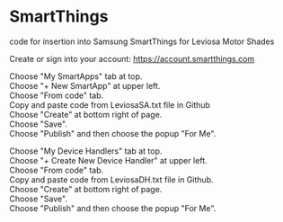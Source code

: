 # SmartThings
code for insertion into Samsung SmartThings for Leviosa Motor Shades

Create or sign into your account:
https://account.smartthings.com

Choose "My SmartApps" tab at top. <br>
Choose "+ New SmartApp" at upper left.<br>
Choose "From code" tab.<br>
Copy and paste code from LeviosaSA.txt file in Github<br>
Choose "Create" at bottom right of page.<br>
Choose "Save".<br>
Choose "Publish" and then choose the popup "For Me".<br>

Choose "My Device Handlers" tab at top.<br>
Choose "+ Create New Device Handler" at upper left.<br>
Choose "From code" tab.<br>
Copy and paste code from LeviosaDH.txt file in Github.<br>
Choose "Create" at bottom right of page.<br>
Choose "Save".<br>
Choose "Publish" and then choose the popup "For Me".<br>
